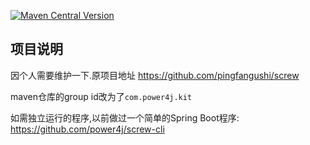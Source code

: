 [![Maven Central Version](https://img.shields.io/maven-central/v/com.power4j.kit/screw)](https://central.sonatype.com/artifact/com.power4j.kit/screw)

## 项目说明
因个人需要维护一下.原项目地址 https://github.com/pingfangushi/screw

maven仓库的group id改为了`com.power4j.kit`


如需独立运行的程序,以前做过一个简单的Spring Boot程序: https://github.com/power4j/screw-cli
